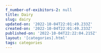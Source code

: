 ```yaml
---
f_number-of-exibitors-2: null
title: Dairy
slug: dairy
updated-on: '2022-10-04T22:01:49.233Z'
created-on: '2022-10-04T22:01:49.233Z'
published-on: '2022-10-04T22:22:04.215Z'
layout: '[categories].html'
tags: categories
---
```



